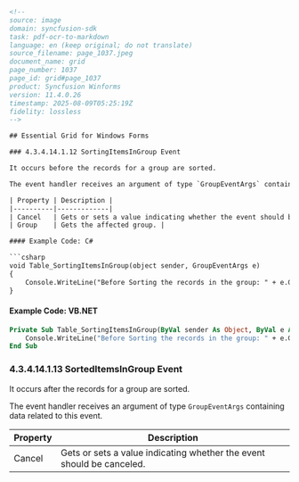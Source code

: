 ```html
<!-- 
source: image
domain: syncfusion-sdk
task: pdf-ocr-to-markdown
language: en (keep original; do not translate)
source_filename: page_1037.jpeg
document_name: grid
page_number: 1037
page_id: grid#page_1037
product: Syncfusion Winforms
version: 11.4.0.26
timestamp: 2025-08-09T05:25:19Z
fidelity: lossless
-->

## Essential Grid for Windows Forms

### 4.3.4.14.1.12 SortingItemsInGroup Event

It occurs before the records for a group are sorted.

The event handler receives an argument of type `GroupEventArgs` containing data related to this event.

| Property | Description |
|----------|-------------|
| Cancel   | Gets or sets a value indicating whether the event should be canceled. |
| Group    | Gets the affected group. |

#### Example Code: C#

```csharp
void Table_SortingItemsInGroup(object sender, GroupEventArgs e)
{
    Console.WriteLine("Before Sorting the records in the group: " + e.Group.Info);
}
```

#### Example Code: VB.NET

```vb
Private Sub Table_SortingItemsInGroup(ByVal sender As Object, ByVal e As GroupEventArgs)
    Console.WriteLine("Before Sorting the records in the group: " + e.Group.Info)
End Sub
```

### 4.3.4.14.1.13 SortedItemsInGroup Event

It occurs after the records for a group are sorted.

The event handler receives an argument of type `GroupEventArgs` containing data related to this event.

| Property | Description |
|----------|-------------|
| Cancel   | Gets or sets a value indicating whether the event should be canceled. |
```